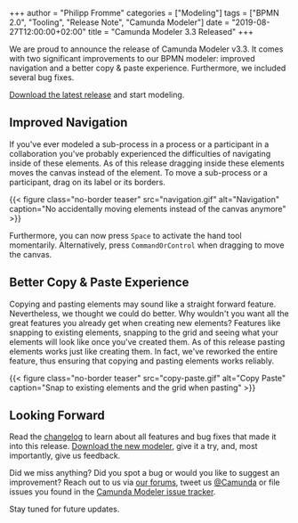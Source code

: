 +++
author = "Philipp Fromme"
categories = ["Modeling"]
tags = ["BPMN 2.0", "Tooling", "Release Note", "Camunda Modeler"]
date = "2019-08-27T12:00:00+02:00"
title = "Camunda Modeler 3.3 Released"
+++

We are proud to announce the release of Camunda Modeler v3.3. It comes with two significant improvements to our BPMN modeler: improved navigation and a better copy & paste experience. Furthermore, we included several bug fixes.

[Download the latest release](https://camunda.com/download/modeler/) and start modeling.

<!--more-->

## Improved Navigation

If you've ever modeled a sub-process in a process or a participant in a collaboration you've probably experienced the difficulties of navigating inside of these elements. As of this release dragging inside these elements moves the canvas instead of the element. To move a sub-process or a participant, drag on its label or its borders.

{{< figure class="no-border teaser" src="navigation.gif" alt="Navigation" caption="No accidentally moving elements instead of the canvas anymore" >}}

Furthermore, you can now press `Space` to activate the hand tool momentarily. Alternatively, press `CommandOrControl` when dragging to move the canvas.

## Better Copy & Paste Experience

Copying and pasting elements may sound like a straight forward feature. Nevertheless, we thought we could do better. Why wouldn't you want all the great features you already get when creating new elements? Features like snapping to existing elements, snapping to the grid and seeing what your elements will look like once you've created them. As of this release pasting elements works just like creating them. In fact, we've reworked the entire feature, thus ensuring that copying and pasting elements works reliably.

{{< figure class="no-border teaser" src="copy-paste.gif" alt="Copy Paste" caption="Snap to existing elements and the grid when pasting" >}}

## Looking Forward

Read the [changelog](https://github.com/camunda/camunda-modeler/blob/master/CHANGELOG.md#330) to learn about all features and bug fixes that made it into this release. [Download the new modeler](https://camunda.com/download/modeler/), give it a try, and, most importantly, give us feedback.

Did we miss anything? Did you spot a bug or would you like to suggest an improvement? Reach out to us via [our forums](https://forum.camunda.org/c/modeler), tweet us [@Camunda](https://twitter.com/Camunda) or file issues you found in the [Camunda Modeler issue tracker](https://github.com/camunda/camunda-modeler/issues/new/choose).

Stay tuned for future updates.
